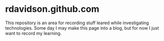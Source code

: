 # rdavidson.github.com
This repository is an area for recording stuff leared while investigating technologies. Some day I may make this page into a blog, but for now I just want to record my learning.
